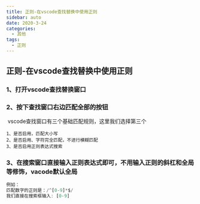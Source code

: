 ```yaml
---
title: 正则-在vscode查找替换中使用正则
sidebar: auto
date: 2020-3-24
categories:
  - 其他
tags:
  - 正则
---
```




## 正则-在vscode查找替换中使用正则

### 1、打开vscode查找替换窗口

### 2、按下查找窗口右边匹配全部的按钮

​	vscode查找窗口有三个基础匹配规则，这里我们选择第三个

```
1、是否启用，匹配大小写
2、是否启用、字符完全匹配，不进行模糊匹配
3、是否启用正则表达式搜索
```

### 3、在搜索窗口直接输入正则表达式即可，不用输入正则的斜杠和全局等修饰，vacode默认全局

```typescript
例如：
匹配数字的正则是：/^[0-9]*$/
我们直接在搜索框输入: [0-9]
```


